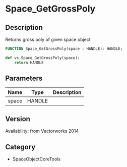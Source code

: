# Space_GetGrossPoly

## Description
Returns gross poly of given space object

```pascal
FUNCTION Space_GetGrossPoly(space : HANDLE): HANDLE;
```

```python
def vs.Space_GetGrossPoly(space):
    return HANDLE
```

## Parameters
|Name|Type|Description|
|---|---|---|
|space|HANDLE|   |

## Version
Availability: from Vectorworks 2014

## Category
* SpaceObjectCoreTools

